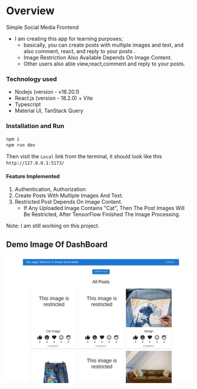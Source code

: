 # Overview

Simple Social Media Frontend

- I am creating this app for learning purposes;
  - basically, you can create posts with multiple images and text, and also comment, react, and reply to your posts .
  - Image Restriction Also Available Depends On Image Content.
  - Other users also able view,react,comment and reply to your posts.

### Technology used

- Nodejs (version - v16.20.1)
- React.js (version - 18.2.0) + Vite
- Typescript
- Material UI, TanStack Query

### Installation and Run

```bash
npm i
npm run dev
```

Then visit the `Local` link from the terminal, it should look like this `http://127.0.0.1:5173/`

#### Feature Implemented

1. Authentication, Authorization
2. Create Posts With Multiple Images And Text.
3. Restricted Post Depends On Image Content.
   - If Any Uploaded Image Contains "Cat", Then The Post Images Will Be Restricted, After TensorFlow Finished The Image Processing.

Note: I am still working on this project.

## Demo Image Of DashBoard

![Image Alt text](/src/assets/Demo/DashBoard.png)
